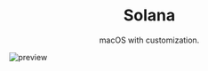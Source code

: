 <h1 align="center">Solana</h1>
<p align="center">macOS with customization.</p>

![preview](https://maendisease.github.io/Solana/illustrations/preview.png)


